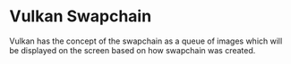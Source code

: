 # Vulkan Swapchain

Vulkan has the concept of the swapchain as a queue of images which will be displayed on the screen based on how swapchain was created.
